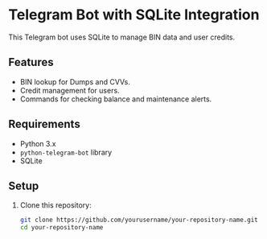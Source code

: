 # Telegram Bot with SQLite Integration

This Telegram bot uses SQLite to manage BIN data and user credits.

## Features
- BIN lookup for Dumps and CVVs.
- Credit management for users.
- Commands for checking balance and maintenance alerts.

## Requirements
- Python 3.x
- `python-telegram-bot` library
- SQLite

## Setup
1. Clone this repository:
   ```bash
   git clone https://github.com/yourusername/your-repository-name.git
   cd your-repository-name
